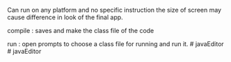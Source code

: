 Can run on any platform and no specific instruction the size of screen may cause difference in look of the final app.

compile : saves and make the class file of the code

run : open prompts to choose a class file for running and run it.
#   j a v a E d i t o r  
 #   j a v a E d i t o r  
 